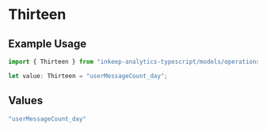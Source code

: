 # Thirteen

## Example Usage

```typescript
import { Thirteen } from "inkeep-analytics-typescript/models/operations";

let value: Thirteen = "userMessageCount_day";
```

## Values

```typescript
"userMessageCount_day"
```